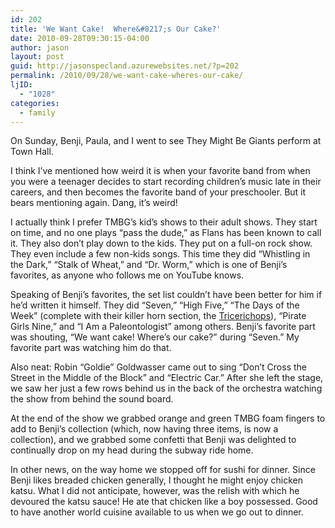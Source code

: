 ```yaml
---
id: 202
title: 'We Want Cake!  Where&#8217;s Our Cake?'
date: 2010-09-28T09:30:15-04:00
author: jason
layout: post
guid: http://jasonspecland.azurewebsites.net/?p=202
permalink: /2010/09/28/we-want-cake-wheres-our-cake/
ljID:
  - "1028"
categories:
  - family
---
```

On Sunday, Benji, Paula, and I went to see They Might Be Giants perform at Town Hall.

I think I&#8217;ve mentioned how weird it is when your favorite band from when you were a teenager decides to start recording children&#8217;s music late in their careers, and then becomes the favorite band of your preschooler. But it bears mentioning again. Dang, it&#8217;s weird!

I actually think I prefer TMBG&#8217;s kid&#8217;s shows to their adult shows. They start on time, and no one plays &#8220;pass the dude,&#8221; as Flans has been known to call it. They also don&#8217;t play down to the kids. They put on a full-on rock show. They even include a few non-kids songs. This time they did &#8220;Whistling in the Dark,&#8221; &#8220;Stalk of Wheat,&#8221; and &#8220;Dr. Worm,&#8221; which is one of Benji&#8217;s favorites, as anyone who follows me on YouTube knows.

Speaking of Benji&#8217;s favorites, the set list couldn&#8217;t have been better for him if he&#8217;d written it himself. They did &#8220;Seven,&#8221; &#8220;High Five,&#8221; &#8220;The Days of the Week&#8221; (complete with their killer horn section, the [Tricerichops](http://tmbw.net/wiki/Tricerachops_Horns)), &#8220;Pirate Girls Nine,&#8221; and &#8220;I Am a Paleontologist&#8221; among others. Benji&#8217;s favorite part was shouting, &#8220;We want cake! Where&#8217;s our cake?&#8221; during &#8220;Seven.&#8221; My favorite part was watching him do that.

Also neat: Robin &#8220;Goldie&#8221; Goldwasser came out to sing &#8220;Don&#8217;t Cross the Street in the Middle of the Block&#8221; and &#8220;Electric Car.&#8221; After she left the stage, we saw her just a few rows behind us in the back of the orchestra watching the show from behind the sound board.

At the end of the show we grabbed orange and green TMBG foam fingers to add to Benji&#8217;s collection (which, now having three items, is now a collection), and we grabbed some confetti that Benji was delighted to continually drop on my head during the subway ride home.

In other news, on the way home we stopped off for sushi for dinner. Since Benji likes breaded chicken generally, I thought he might enjoy chicken katsu. What I did not anticipate, however, was the relish with which he devoured the katsu sauce! He ate that chicken like a boy possessed. Good to have another world cuisine available to us when we go out to dinner.